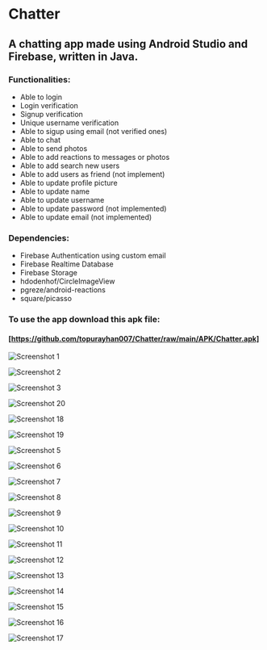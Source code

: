 # Chatter

## A chatting app made using Android Studio and Firebase, written in Java.

### Functionalities:
   - Able to login
   - Login verification
   - Signup verification
   - Unique username verification 
   - Able to sigup using email (not verified ones)
   - Able to chat
   - Able to send photos
   - Able to add reactions to messages or photos
   - Able to add search new users
   - Able to add users as friend (not implement)
   - Able to update profile picture
   - Able to update name
   - Able to update username
   - Able to update password (not implemented)
   - Able to update email (not implemented)

### Dependencies:
   - Firebase Authentication using custom email
   - Firebase Realtime Database
   - Firebase Storage
   - hdodenhof/CircleImageView
   - pgreze/android-reactions
   - square/picasso

### To use the app download this apk file:

 #### [https://github.com/topurayhan007/Chatter/raw/main/APK/Chatter.apk]
 

![Screenshot 1](asset/1.jpg)

![Screenshot 2](asset/2.jpg)

![Screenshot 3](asset/3.jpg)

![Screenshot 20](asset/20.jpg)

![Screenshot 18](asset/18.jpg)

![Screenshot 19](asset/19.jpg)

![Screenshot 5](asset/5.jpg)

![Screenshot 6](asset/6.jpg)

![Screenshot 7](asset/7.jpg)

![Screenshot 8](asset/8.jpg)

![Screenshot 9](asset/9.jpg)

![Screenshot 10](asset/10.jpg)

![Screenshot 11](asset/11.jpg)

![Screenshot 12](asset/12.jpg)

![Screenshot 13](asset/13.jpg)

![Screenshot 14](asset/14.jpg)

![Screenshot 15](asset/15.jpg)

![Screenshot 16](asset/16.jpg)

![Screenshot 17](asset/17.jpg)



